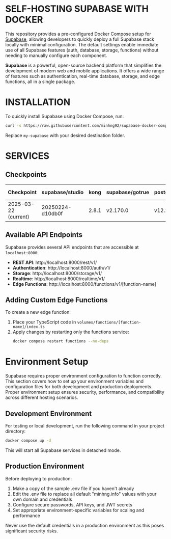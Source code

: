 # SELF-HOSTING SUPABASE WITH DOCKER

This repository provides a pre-configured Docker Compose setup for [Supabase](https://github.com/supabase/supabase), allowing developers to quickly deploy a full Supabase stack locally with minimal configuration. The default settings enable immediate use of all Supabase features (auth, database, storage, functions) without needing to manually configure each component.

**Supabase** is a powerful, open-source backend platform that simplifies the development of modern web and mobile applications. It offers a wide range of features such as authentication, real-time database, storage, and edge functions, all in a single package.

# INSTALLATION
To quickly install Supabase using Docker Compose, run:

```bash
curl -s https://raw.githubusercontent.com/minhng92/supabase-docker-compose/master/run.sh | sudo bash -s my-supabase
```

Replace `my-supabase` with your desired destination folder.

# SERVICES

## Checkpoints

| Checkpoint  | supabase/studio | kong | supabase/gotrue | postgrest/postgrest | supabase/realtime | supabase/storage-api | darthsim/imgproxy | supabase/postgres-meta | supabase/edge-runtime | supabase/logflare | supabase/postgres | timberio/vector | supabase/supavisor |
|-------------|----------------|------|-----------------|---------------------|-------------------|---------------------|-------------------|------------------------|----------------------|-------------------|-------------------|------------------|-------------------|
| 2025-03-22 (current)  | 20250224-d10db0f | 2.8.1 | v2.170.0 | v12.2.8 | v2.34.40 | v1.19.3 | v3.8.0 | v0.86.1 | v1.67.2 | 1.12.5 | 15.8.1.049 | 0.28.1-alpine | 2.4.12 |

## Available API Endpoints

Supabase provides several API endpoints that are accessible at `localhost:8000`:

- **REST API**: http://localhost:8000/rest/v1/
- **Authentication**: http://localhost:8000/auth/v1/
- **Storage**: http://localhost:8000/storage/v1/
- **Realtime**: http://localhost:8000/realtime/v1/
- **Edge Functions**: http://localhost:8000/functions/v1/[function-name]

## Adding Custom Edge Functions

To create a new edge function:

1. Place your TypeScript code in `volumes/functions/[function-name]/index.ts`
2. Apply changes by restarting only the functions service:
   ```bash
   docker compose restart functions --no-deps
   ```

# Environment Setup

Supabase requires proper environment configuration to function correctly. This section covers how to set up your environment variables and configuration files for both development and production deployments. Proper environment setup ensures security, performance, and compatibility across different hosting scenarios.

## Development Environment
For testing or local development, run the following command in your project directory:

```bash
docker compose up -d
```

This will start all Supabase services in detached mode.

## Production Environment
Before deploying to production:
1. Make a copy of the sample .env file if you haven't already
2. Edit the .env file to replace all default "minhng.info" values with your own domain and credentials
3. Configure secure passwords, API keys, and JWT secrets
4. Set appropriate environment-specific variables for scaling and performance

Never use the default credentials in a production environment as this poses significant security risks.
